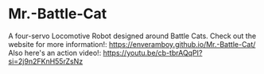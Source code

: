 # Mr.-Battle-Cat
A four-servo Locomotive Robot designed around Battle Cats. 
Check out the website for more information!: https://enveramboy.github.io/Mr.-Battle-Cat/
Also here's an action video!: https://youtu.be/cb-tbrAQqPI?si=2j9n2FKnH55rZsNz
